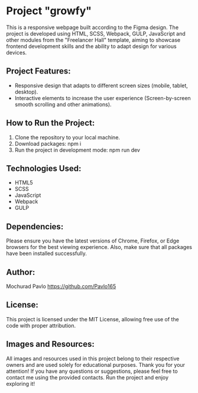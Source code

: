 # Project "growfy"


This is a responsive webpage built according to the Figma design. The project is developed using HTML, SCSS, Webpack, GULP, JavaScript and other modules from the "Freelancer Hall" template, aiming to showcase frontend development skills and the ability to adapt design for various devices.

## Project Features:
- Responsive design that adapts to different screen sizes (mobile, tablet, desktop).
- Interactive elements to increase the user experience (Screen-by-screen smooth scrolling and other animations).

## How to Run the Project:
1. Clone the repository to your local machine.
2. Download packages: npm i
3. Run the project in development mode: npm run dev

## Technologies Used:
- HTML5
- SCSS
- JavaScript
- Webpack
- GULP

## Dependencies:
Please ensure you have the latest versions of Chrome, Firefox, or Edge browsers for the best viewing experience. Also, make sure that all packages have been installed successfully.

## Author:
Mochurad Pavlo
https://github.com/Pavlo165

## License:
This project is licensed under the MIT License, allowing free use of the code with proper attribution.

## Images and Resources:
All images and resources used in this project belong to their respective owners and are used solely for educational purposes.
Thank you for your attention! If you have any questions or suggestions, please feel free to contact me using the provided contacts.
Run the project and enjoy exploring it!